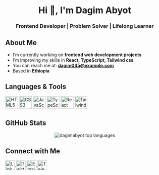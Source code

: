 <h1 align="center">Hi 👋, I'm Dagim Abyot</h1>
<h3 align="center">Frontend Developer | Problem Solver | Lifelong Learner</h3>



## About Me

- I’m currently working on **frontend web development projects**
- I’m improving my skills in **React, TypeScript, Tailwind css**  
- You can reach me at: **dagim045@example.com**  
- Based in **Ethiopia**



## Languages & Tools

<p align="left"> 

  <img src="https://cdn.jsdelivr.net/gh/devicons/devicon/icons/html5/html5-original.svg" alt="HTML5" width="40" height="40"/>
  <img src="https://cdn.jsdelivr.net/gh/devicons/devicon/icons/css3/css3-original.svg" alt="CSS3" width="40" height="40"/>
  <img src="https://cdn.jsdelivr.net/gh/devicons/devicon/icons/javascript/javascript-original.svg" alt="JavaScript" width="40" height="40"/>
  <img src="https://cdn.jsdelivr.net/gh/devicons/devicon/icons/typescript/typescript-original.svg" alt="TypeScript" width="40" height="40"/>
  <img src="https://cdn.jsdelivr.net/gh/devicons/devicon/icons/react/react-original.svg" alt="React" width="40" height="40"/>
  <img src="https://www.vectorlogo.zone/logos/tailwindcss/tailwindcss-icon.svg" alt="TailwindCSS" width="40" height="40"/>

 
</p>


## GitHub Stats

<p align="center">
  <img src="https://github-readme-stats.vercel.app/api/top-langs/?username=dagimabyot&layout=compact&theme=radical" alt="dagimabyot top languages" />
</p>



## Connect with Me

<p align="left">
  <a href="https://linkedin.com/" target="_blank">
    <img align="center" src="https://cdn.jsdelivr.net/gh/devicons/devicon/icons/linkedin/linkedin-original.svg" alt="LinkedIn" height="30" width="30"/>
  </a>
  <a href="https://twitter.com/dagim045" target="_blank">
    <img align="center" src="https://cdn.jsdelivr.net/gh/devicons/devicon/icons/twitter/twitter-original.svg" alt="Twitter" height="30" width="30"/>
  </a>
  <a href="mailto:dagim045@gmail.com">
    <img align="center" src="https://cdn.jsdelivr.net/gh/devicons/devicon/icons/google/google-original.svg" alt="Email" height="30" width="30"/>
  </a>
  <a href="https://t.me/dagiabyot" target="_blank">
    <img align="center" src="https://cdn-icons-png.flaticon.com/512/2111/2111646.png" alt="Telegram" height="30" width="30"/>
  </a>
</p>
